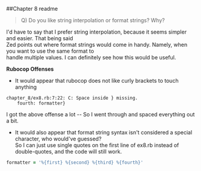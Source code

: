 ##Chapter 8 readme

>Q) Do you like string interpolation or format strings? Why?

I'd have to say that I prefer string interpolation, because it seems simpler and easier.  That being said <br/>
Zed points out where format strings would come in handy.  Namely, when you want to use the same format to <br/>
handle multiple values.  I can definitely see how this would be useful.

**Rubocop Offenses**

- It would appear that rubocop does not like curly brackets to touch anything
```
chapter_8/ex8.rb:7:22: C: Space inside } missing.
    fourth: formatter}
```
I got the above offense a lot -- So I went through and spaced everything out a bit.

- It would also appear that format string syntax isn't considered a special character, who would've guessed?<br/>
So I can just use single quotes on the first line of ex8.rb instead of double-quotes, and the code will still work.<br/>
```ruby
formatter = '%{first} %{second} %{third} %{fourth}'
```
